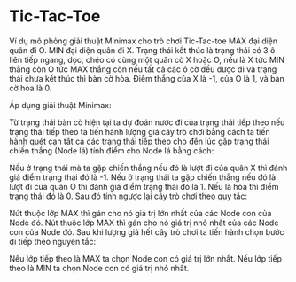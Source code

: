 # Tic-Tac-Toe

Ví dụ mô phỏng giải thuật Minimax cho trò chơi Tic-Tac-toe
MAX đại diện quân đi O.
MIN đại diện quân đi X.
Trạng thái kết thúc là trạng thái có 3 ô liên tiếp ngang, dọc, chéo có cùng một quân cờ X hoặc O, nếu là X tức MIN thắng còn O tức MAX thắng còn nếu tất cả các ô cờ đều được đi và trạng thái chưa kết thúc thì bàn cờ hòa. Điểm thắng của X là -1, của O là 1, và bàn cờ hòa là 0.

Áp dụng giải thuật Minimax:

Từ trạng thái bàn cờ hiện tại ta dự đoán nước đi của trạng thái tiếp theo nếu trạng thái tiếp theo ta tiến hành lượng giá cây trò chơi bằng cách ta tiến hành quét cạn tất cả các trạng thái tiếp theo cho đến lúc gặp trạng thái chiến thắng (Node lá) tính điểm cho Node lá bằng cách:

Nếu ở trạng thái mà ta gặp chiến thắng nếu đó là lượt đi của quân X  thì đánh giá điểm trạng thái đó là -1.
Nếu ở trạng thái ta gặp chiến thắng nếu đó là lượt đi của  quân O thì đánh giá điểm trạng thái đó là 1.
Nếu là hòa thì điểm trạng thái đó là 0.
Sau đó tính ngược lại cây trò chơi theo quy tắc:

Nút thuộc lớp MAX thì gán cho nó giá trị lớn nhất của các Node con của Node đó.
Nút thuộc lớp MAX thì gán cho nó giá trị nhỏ nhất của các Node con của Node đó.
Sau khi lượng giá hết cây trò chơi ta tiến hành chọn bước đi tiếp theo nguyên tắc:

Nếu lớp tiếp theo là MAX ta chọn Node con có giá trị lớn nhất.
Nếu lớp tiếp theo là MIN ta chọn Node con có giá trị nhỏ nhất.
